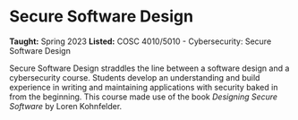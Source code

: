 # Secure Software Design

**Taught:** Spring 2023
**Listed:** COSC 4010/5010 - Cybersecurity: Secure Software Design

Secure Software Design straddles the line between a software design and a cybersecurity course. Students develop an understanding and build experience in writing and maintaining applications with security baked in from the beginning. This course made use of the book *Designing Secure Software* by Loren Kohnfelder.